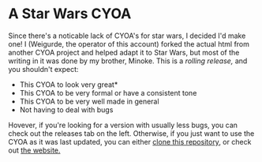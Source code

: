 # A Star Wars CYOA
Since there's a noticable lack of CYOA's for star wars, I decided I'd make one!
I (Weigurde, the operator of this account) forked the actual html from another CYOA project and helped adapt it to Star Wars, but most of the writing in it was done by my brother, Minoke.
This is a *rolling release,* and you shouldn't expect:
- This CYOA to look very great*
- This CYOA to be very formal or have a consistent tone
- This CYOA to be very well made in general
- Not having to deal with bugs

Hovever, if you're looking for a version with usually less bugs, you can check out the releases tab on the left.
Otherwise, if you just want to use the CYOA as it was last updated, you can either [clone this repository](https://docs.github.com/en/github/creating-cloning-and-archiving-repositories/cloning-a-repository-from-github/cloning-a-repository#cloning-a-repository), or check out [the website.](swcyoa.github.io)

